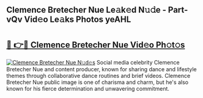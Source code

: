 ## Clemence Bretecher Nue Le𝚊k𝚎d N𝚞𝚍e - Part-vQv Vid𝚎o Le𝚊ks Photos yeAHL

# <h2><a href="http://fb2u4kc.evod.top/?m=Clemence+Bretecher+Nue">🔗 👉🔴 Clemence Bretecher Nue Vid𝚎o Ph𝚘t𝚘s</a></h2>

[![Clemence Bretecher Nue N𝚞d𝚎s](https://i.imgur.com/8V9OHl7.gif)](http://fb2u4kc.evod.top/?m=Clemence+Bretecher+Nue)
Social media celebrity Clemence Bretecher Nue and content producer, known for sharing dance and lifestyle themes through collaborative dance routines and brief videos. Clemence Bretecher Nue public image is one of charisma and charm, but he's also known for his fierce determination and unwavering commitment. 
